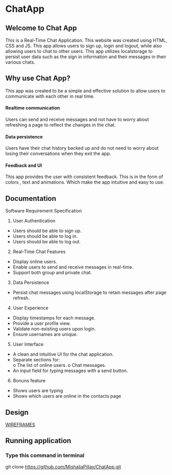 # ChatApp
## Welcome to Chat App 

This is a Real-Time Chat Application.  This website was created using HTML, CSS and JS. This app allows users to sign up, login and logout, while also allowing users to chat to other users. This app utilizes localstorage to persist user data such as the sign in information and their messages in their various chats.  

## Why use Chat App? 

This app was created to be a simple and effective solution to allow users to communicate with each other in real time.  
#### Realtime communication
Users can send and receive messages and not have to worry about refreshing a page to reflect the changes in the chat. 
#### Data persistence  
Users have their chat history backed up and do not need to worry about losing their conversations when they exit the app. 
#### Feedback and UI 
This app provides the user with consistent feedback. This is in the form of colors , text and animations. Which make the app intuitive and easy to use. 
  
## Documentation 

Software Requirement Specification 

1. User Authentication 
- Users should be able to sign up. 
- Users should be able to log in.  
- Users should be able to log out. 
2. Real-Time Chat Features 
 - Display online users.  
 - Enable users to send and receive messages in real-time.  
 - Support both group and private chat. 
3. Data Persistence 
 - Persist chat messages using localStorage to retain messages after page refresh. 
4. User Experience 
 - Display timestamps for each message. 
 - Provide a user profile view.  
 - Validate non-existing users upon login.  
 - Ensure usernames are unique. 
5. User Interface   
 - A clean and intuitive UI for the chat application. 
- Separate sections for:  
  o The list of online users. 
  o Chat messages. 
- An input field for typing messages with a send button. 
6. Bonuns feature  
- Shows users are typing  
- Shows which users are online in the contacts page  

## Design  
[WIREFRAMES](https://www.figma.com/design/aqEvzk1BTjWKdfuzr0uQ9u/Chat-Application?node-id=0-1&p=f&t=jCPodAcuJVcyY5i1-0)
## Running application 
### Type this command in terminal
 
git clone  https://github.com/MishaliaPillay/ChatApp.git 

 
 
